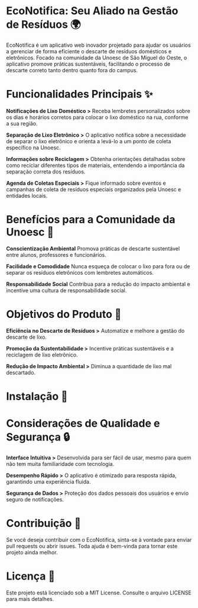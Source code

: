 # EcoNotifica: Seu Aliado na Gestão de Resíduos 🌍
EcoNotifica é um aplicativo web inovador projetado para ajudar os usuários a gerenciar de forma eficiente o descarte de resíduos domésticos e eletrônicos. Focado na comunidade da Unoesc de São Miguel do Oeste, o aplicativo promove práticas sustentáveis, facilitando o processo de descarte correto tanto dentro quanto fora do campus.

# Funcionalidades Principais ✨
**Notificações de Lixo Doméstico >**
Receba lembretes personalizados sobre os dias e horários corretos para colocar o lixo doméstico na rua, conforme a sua região.

**Separação de Lixo Eletrônico >**
O aplicativo notifica sobre a necessidade de separar o lixo eletrônico e orienta a levá-lo a um ponto de coleta específico na Unoesc.

**Informações sobre Reciclagem >**
Obtenha orientações detalhadas sobre como reciclar diferentes tipos de materiais, entendendo a importância da separação correta dos resíduos.

**Agenda de Coletas Especiais >**
Fique informado sobre eventos e campanhas de coleta de resíduos especiais organizados pela Unoesc e entidades locais.

# Benefícios para a Comunidade da Unoesc 🌱
**Conscientização Ambiental**
Promova práticas de descarte sustentável entre alunos, professores e funcionários.

**Facilidade e Comodidade**
Nunca esqueça de colocar o lixo para fora ou de separar os resíduos eletrônicos com lembretes automáticos.

**Responsabilidade Social**
Contribua para a redução do impacto ambiental e incentive uma cultura de responsabilidade social.

# Objetivos do Produto 🎯
**Eficiência no Descarte de Resíduos >**
Automatize e melhore a gestão do descarte de lixo.

**Promoção da Sustentabilidade >**
Incentive práticas sustentáveis e a reciclagem de lixo eletrônico.

**Redução de Impacto Ambiental >**
Diminua a quantidade de lixo mal descartado.

# Instalação 🚀

# Considerações de Qualidade e Segurança 🔒
**Interface Intuitiva >**
Desenvolvida para ser fácil de usar, mesmo para quem não tem muita familiaridade com tecnologia.

**Desempenho Rápido >**
O aplicativo é otimizado para resposta rápida, garantindo uma experiência fluida.

**Segurança de Dados >**
Proteção dos dados pessoais dos usuários e envio seguro de notificações.

# Contribuição 🤝
Se você deseja contribuir com o EcoNotifica, sinta-se à vontade para enviar pull requests ou abrir issues. Toda ajuda é bem-vinda para tornar este projeto ainda melhor.

# Licença 📄
Este projeto está licenciado sob a MIT License. Consulte o arquivo LICENSE para mais detalhes.
